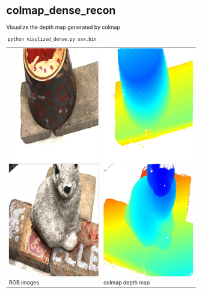 # colmap_dense_recon

Visualize the depth map generated by colmap

​	`python visulized_dense.py xxx.bin`


 <table align="center">
  <tr>
    <td><img src="images/scan1_vid03.png" width="400" height="300"></td>
    <td><img src="images/scan1_vid03_depth.jpg" width="400" height="300"></td>
  </tr> 
  <tr>
    <td><img src="images/scan2_vid08.png" width="400" height="300"></td>
    <td><img src="images/scan2_vid08_depth.jpg" width="400" height="300"></td>
  </tr>
  <tr>
    <td>RGB images</td>
    <td>colmap depth map</td>
  </tr>
</table>